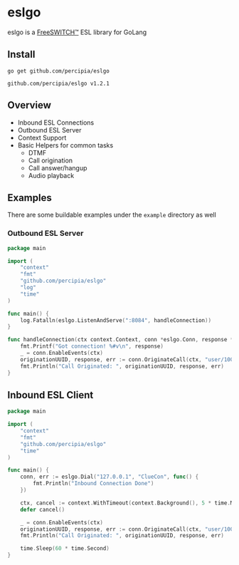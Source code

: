 # eslgo
eslgo is a [FreeSWITCH™](https://freeswitch.com/) ESL library for GoLang

## Install
```
go get github.com/percipia/eslgo
```
```
github.com/percipia/eslgo v1.2.1
```

## Overview
- Inbound ESL Connections
- Outbound ESL Server
- Context Support
- Basic Helpers for common tasks
  - DTMF
  - Call origination
  - Call answer/hangup
  - Audio playback

## Examples
There are some buildable examples under the `example` directory as well
### Outbound ESL Server
```go
package main

import (
	"context"
	"fmt"
	"github.com/percipia/eslgo"
	"log"
	"time"
)

func main() {
	log.Fatalln(eslgo.ListenAndServe(":8084", handleConnection))
}

func handleConnection(ctx context.Context, conn *eslgo.Conn, response *eslgo.RawResponse) {
	fmt.Printf("Got connection! %#v\n", response)
	_ = conn.EnableEvents(ctx)
	originationUUID, response, err := conn.OriginateCall(ctx, "user/100", "&playback(misc/ivr-to_hear_screaming_monkeys.wav)", map[string]string{})
	fmt.Println("Call Originated: ", originationUUID, response, err)
}
```
## Inbound ESL Client
```go
package main

import (
	"context"
	"fmt"
	"github.com/percipia/eslgo"
	"time"
)

func main() {
	conn, err := eslgo.Dial("127.0.0.1", "ClueCon", func() {
		fmt.Println("Inbound Connection Done")
	})

	ctx, cancel := context.WithTimeout(context.Background(), 5 * time.Minute)
	defer cancel()

	_ = conn.EnableEvents(ctx)
	originationUUID, response, err := conn.OriginateCall(ctx, "user/100", "&playback(misc/ivr-to_hear_screaming_monkeys.wav)", map[string]string{})
	fmt.Println("Call Originated: ", originationUUID, response, err)

	time.Sleep(60 * time.Second)
}
```